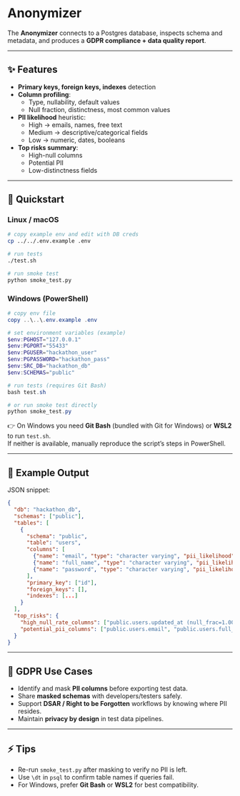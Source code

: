 # Anonymizer

The **Anonymizer** connects to a Postgres database, inspects schema and metadata, and produces a **GDPR compliance + data quality report**.

---

## ✨ Features

- **Primary keys, foreign keys, indexes** detection  
- **Column profiling**:
  - Type, nullability, default values
  - Null fraction, distinctness, most common values
- **PII likelihood** heuristic:
  - High → emails, names, free text
  - Medium → descriptive/categorical fields
  - Low → numeric, dates, booleans
- **Top risks summary**:
  - High-null columns
  - Potential PII
  - Low-distinctness fields

---

## 🚀 Quickstart

### Linux / macOS

```bash
# copy example env and edit with DB creds
cp ../../.env.example .env

# run tests
./test.sh

# run smoke test
python smoke_test.py
```

### Windows (PowerShell)

```powershell
# copy env file
copy ..\..\.env.example .env

# set environment variables (example)
$env:PGHOST="127.0.0.1"
$env:PGPORT="55433"
$env:PGUSER="hackathon_user"
$env:PGPASSWORD="hackathon_pass"
$env:SRC_DB="hackathon_db"
$env:SCHEMAS="public"

# run tests (requires Git Bash)
bash test.sh

# or run smoke test directly
python smoke_test.py
```

👉 On Windows you need **Git Bash** (bundled with Git for Windows) or **WSL2** to run `test.sh`.  
If neither is available, manually reproduce the script’s steps in PowerShell.

---

## 📝 Example Output

JSON snippet:

```json
{
  "db": "hackathon_db",
  "schemas": ["public"],
  "tables": [
    {
      "schema": "public",
      "table": "users",
      "columns": [
        {"name": "email", "type": "character varying", "pii_likelihood": "high"},
        {"name": "full_name", "type": "character varying", "pii_likelihood": "high"},
        {"name": "password", "type": "character varying", "pii_likelihood": "medium"}
      ],
      "primary_key": ["id"],
      "foreign_keys": [],
      "indexes": [...]
    }
  ],
  "top_risks": {
    "high_null_rate_columns": ["public.users.updated_at (null_frac=1.00)"],
    "potential_pii_columns": ["public.users.email", "public.users.full_name"]
  }
}
```

---

## 🔐 GDPR Use Cases

- Identify and mask **PII columns** before exporting test data.  
- Share **masked schemas** with developers/testers safely.  
- Support **DSAR / Right to be Forgotten** workflows by knowing where PII resides.  
- Maintain **privacy by design** in test data pipelines.

---

## ⚡ Tips

- Re-run `smoke_test.py` after masking to verify no PII is left.  
- Use `\dt` in `psql` to confirm table names if queries fail.  
- For Windows, prefer **Git Bash** or **WSL2** for best compatibility.
